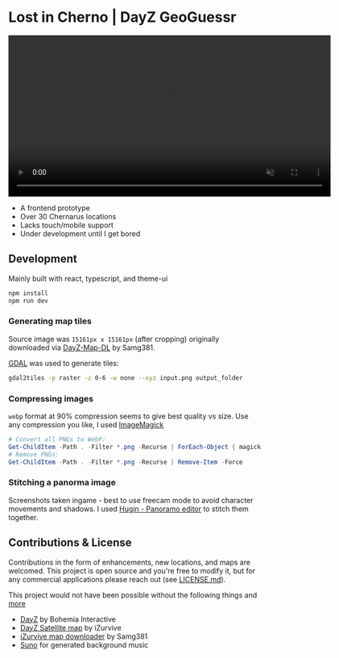 # Lost in Cherno | DayZ GeoGuessr

<video src="public/gameplay.webm" alt="Lost in Cherno Gameplay" width="640" autoplay loop muted></video>

- A frontend prototype
- Over 30 Chernarus locations
- Lacks touch/mobile support
- Under development until I get bored
<!-- - [Deployed on GH pages](#) -->

## Development

Mainly built with react, typescript, and theme-ui

```bash
npm install
npm run dev
```

### Generating map tiles

Source image was `15161px x 15161px` (after cropping) originally downloaded via [DayZ-Map-DL](https://github.com/Samg381/DayZ-Map-DL) by Samg381.

[GDAL](https://gdal.org/) was used to generate tiles:

```bash
gdal2tiles -p raster -z 0-6 -w none --xyz input.png output_folder
```

### Compressing images

`webp` format at 90% compression seems to give best quality vs size. Use any compression you like, I used [ImageMagick](https://imagemagick.org/)

```powershell
# Convert all PNGs to WebP:
Get-ChildItem -Path . -Filter *.png -Recurse | ForEach-Object { magick convert $_.FullName -quality 90 "$($_.DirectoryName)\$($_.BaseName).webp" }
# Remove PNGs:
Get-ChildItem -Path . -Filter *.png -Recurse | Remove-Item -Force
```

### Stitching a panorma image

Screenshots taken ingame - best to use freecam mode to avoid character movements and shadows.
I used [Hugin - Panoramo editor](https://hugin.sourceforge.io/) to stitch them together.

## Contributions & License

Contributions in the form of enhancements, new locations, and maps are welcomed. This project is open source and you're free to modify it, but for any commercial applications please reach out (see [LICENSE.md](LICENSE.md)).

This project would not have been possible without the following things and [more](./package.json)

- [DayZ](https://dayz.com) by Bohemia Interactive
- [DayZ Satellite map](https://dayz.ginfo.gg/) by iZurvive
- [iZurvive map downloader](https://github.com/Samg381/DayZ-Map-DL) by Samg381
- [Suno](https://suno.com/) for generated background music
